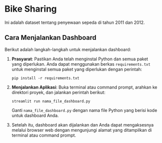 # Bike Sharing

Ini adalah dataset tentang penyewaan sepeda di tahun 2011 dan 2012.

## Cara Menjalankan Dashboard

Berikut adalah langkah-langkah untuk menjalankan dashboard:

1. **Prasyarat**: Pastikan Anda telah menginstal Python dan semua paket yang diperlukan. Anda dapat menggunakan berkas `requirements.txt` untuk menginstal semua paket yang diperlukan dengan perintah:

    ```
    pip install -r requirements.txt
    ```

2. **Menjalankan Aplikasi**: Buka terminal atau command prompt, arahkan ke direktori proyek, dan jalankan perintah berikut:

    ```
    streamlit run nama_file_dashboard.py
    ```

    Ganti `nama_file_dashboard.py` dengan nama file Python yang berisi kode untuk dashboard Anda.

3. Setelah itu, dashboard akan dijalankan dan Anda dapat mengaksesnya melalui browser web dengan mengunjungi alamat yang ditampilkan di terminal atau command prompt.